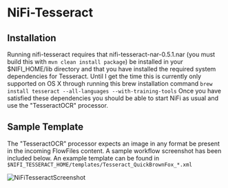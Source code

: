 # NiFi-Tesseract

## Installation
Running nifi-tesseract requires that nifi-tesseract-nar-0.5.1.nar (you must build this with ```mvn clean install package```)
be installed in your $NIFI_HOME/lib directory and that you have installed the required system dependencies for Tesseract. 
Until I get the time this is currently only supported on OS X through running this brew installation command
```brew install tesseract --all-languages --with-training-tools``` Once you have satisfied these dependencies you should
be able to start NiFi as usual and use the "TesseractOCR" processor.

## Sample Template
The "TesseractOCR" processor expects an image in any format be present in the incoming FlowFiles content. A sample workflow
screenshot has been included below. An example template can be found in 
```$NIFI_TESSERACT_HOME/templates/Tesseract_QuickBrownFox_*.xml```

![NiFiTesseractScreenshot](/nifi-tesseract/assets/Tesseract_QuickBrownFox_Screenshot.png?raw=true "NiFi Tesseract Screenshot")